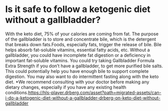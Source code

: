 # Is it safe to follow a ketogenic diet without a gallbladder?

With the keto diet, 75% of your calories are coming from fat. The purpose of the gallbladder is to store and concentrate bile, which is the detergent that breaks down fats.Foods, especially fats, trigger the release of bile. Bile helps absorb fat-soluble vitamins, essential fatty acids, etc. Without a gallbladder, you could have incomplete fat digestion or a deficiency in important fat-soluble vitamins. You could try taking Gallbladder Formula Extra Strength if you don’t have a gallbladder, to get more purified bile salts. This could potentially help you have enough bile to support complete digestion. You may also want to do intermittent fasting along with the keto diet. *We recommend consulting with your doctor before making any dietary changes, especially if you have any existing health conditions.https://hls-player.drberg.com/asset?path=migrated-assets/can-i-do-a-ketogenic-diet-without-a-gallbladder-drberg-on-keto-diet-without-gallbladder